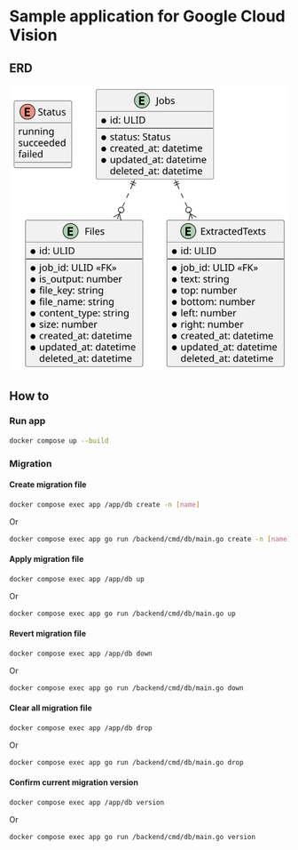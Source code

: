 # Sample application for Google Cloud Vision

## ERD

![ERD](./docs/tables.svg)

## How to

### Run app

```bash
docker compose up --build
```

### Migration

#### Create migration file

```bash
docker compose exec app /app/db create -n [name]
```

Or

```bash
docker compose exec app go run /backend/cmd/db/main.go create -n [name]
```

#### Apply migration file

```bash
docker compose exec app /app/db up
```

Or

```bash
docker compose exec app go run /backend/cmd/db/main.go up
```

#### Revert migration file

```bash
docker compose exec app /app/db down
```

Or

```bash
docker compose exec app go run /backend/cmd/db/main.go down
```

#### Clear all migration file

```bash
docker compose exec app /app/db drop
```

Or

```bash
docker compose exec app go run /backend/cmd/db/main.go drop
```

#### Confirm current migration version

```bash
docker compose exec app /app/db version
```

Or

```bash
docker compose exec app go run /backend/cmd/db/main.go version
```
